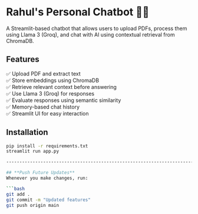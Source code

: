 # Rahul's Personal Chatbot 🤖📄

A Streamlit-based chatbot that allows users to upload PDFs, process them using Llama 3 (Groq), and chat with AI using contextual retrieval from ChromaDB.

## Features
✅ Upload PDF and extract text  
✅ Store embeddings using ChromaDB  
✅ Retrieve relevant context before answering  
✅ Use Llama 3 (Groq) for responses  
✅ Evaluate responses using semantic similarity  
✅ Memory-based chat history  
✅ Streamlit UI for easy interaction  

## Installation
```bash
pip install -r requirements.txt
streamlit run app.py

-----------------------------------------------------------------------

## **Push Future Updates**
Whenever you make changes, run:

```bash
git add .
git commit -m "Updated features"
git push origin main
